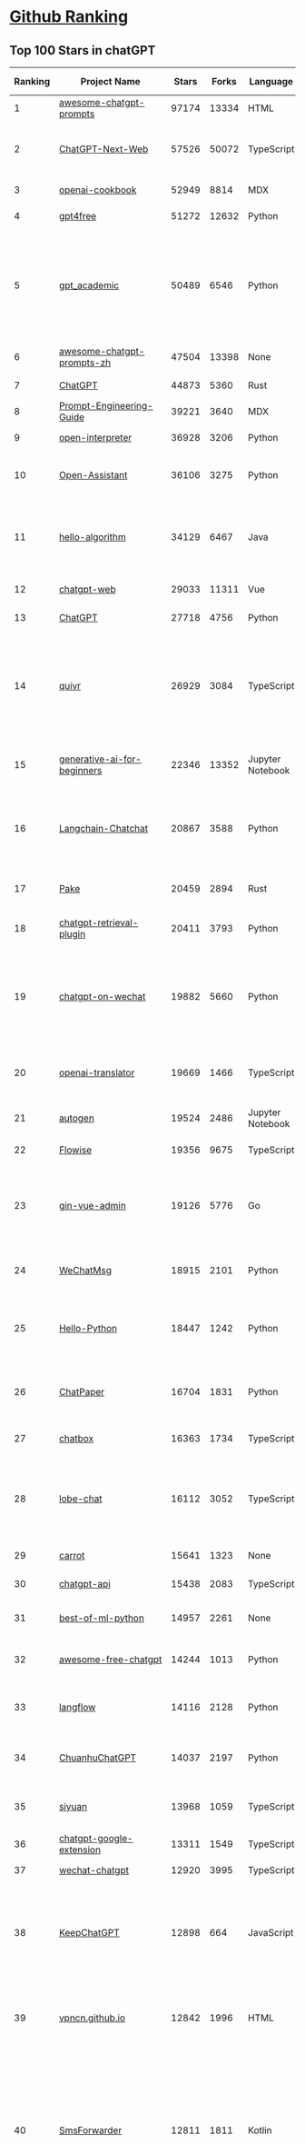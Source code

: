 [Github Ranking](../README.md)
==========

## Top 100 Stars in chatGPT

| Ranking | Project Name | Stars | Forks | Language | Open Issues | Description | Last Commit |
| ------- | ------------ | ----- | ----- | -------- | ----------- | ----------- | ----------- |
| 1 | [awesome-chatgpt-prompts](https://github.com/f/awesome-chatgpt-prompts) | 97174 | 13334 | HTML | 0 | This repo includes ChatGPT prompt curation to use ChatGPT better. | 2024-01-10T11:37:43Z |
| 2 | [ChatGPT-Next-Web](https://github.com/ChatGPTNextWeb/ChatGPT-Next-Web) | 57526 | 50072 | TypeScript | 81 | A cross-platform ChatGPT/Gemini UI (Web / PWA / Linux / Win / MacOS). 一键拥有你自己的跨平台 ChatGPT/Gemini 应用。 | 2024-01-10T23:19:51Z |
| 3 | [openai-cookbook](https://github.com/openai/openai-cookbook) | 52949 | 8814 | MDX | 25 | Examples and guides for using the OpenAI API | 2024-01-09T16:06:41Z |
| 4 | [gpt4free](https://github.com/xtekky/gpt4free) | 51272 | 12632 | Python | 105 | The official gpt4free repository \| various collection of powerful language models | 2024-01-10T19:10:55Z |
| 5 | [gpt_academic](https://github.com/binary-husky/gpt_academic) | 50489 | 6546 | Python | 151 | 为ChatGPT/GLM提供实用化交互界面，特别优化论文阅读/润色/写作体验，模块化设计，支持自定义快捷按钮&函数插件，支持Python和C++等项目剖析&自译解功能，PDF/LaTex论文翻译&总结功能，支持并行问询多种LLM模型，支持chatglm2等本地模型。兼容文心一言, moss, llama2, rwkv, claude2, 通义千问, 书生, 讯飞星火等。 | 2024-01-10T13:01:41Z |
| 6 | [awesome-chatgpt-prompts-zh](https://github.com/PlexPt/awesome-chatgpt-prompts-zh) | 47504 | 13398 | None | 38 | ChatGPT 中文调教指南。各种场景使用指南。学习怎么让它听你的话。 | 2023-12-06T17:31:31Z |
| 7 | [ChatGPT](https://github.com/lencx/ChatGPT) | 44873 | 5360 | Rust | 556 | 🔮 ChatGPT Desktop Application (Mac, Windows and Linux) | 2024-01-06T22:15:36Z |
| 8 | [Prompt-Engineering-Guide](https://github.com/dair-ai/Prompt-Engineering-Guide) | 39221 | 3640 | MDX | 39 | 🐙 Guides, papers, lecture, notebooks and resources for prompt engineering | 2024-01-10T18:46:15Z |
| 9 | [open-interpreter](https://github.com/KillianLucas/open-interpreter) | 36928 | 3206 | Python | 158 | A natural language interface for computers | 2024-01-11T02:44:19Z |
| 10 | [Open-Assistant](https://github.com/LAION-AI/Open-Assistant) | 36106 | 3275 | Python | 221 | OpenAssistant is a chat-based assistant that understands tasks, can interact with third-party systems, and retrieve information dynamically to do so. | 2024-01-06T18:47:41Z |
| 11 | [hello-algorithm](https://github.com/geekxh/hello-algorithm) | 34129 | 6467 | Java | 9 | 🌍 针对小白的算法训练 \| 包括四部分：①.大厂面经 ②.力扣图解  ③.千本开源电子书 ④.百张技术思维导图（项目花了上百小时，希望可以点 star 支持，🌹感谢~）推荐免费ChatGPT使用网站 | 2023-06-13T04:13:17Z |
| 12 | [chatgpt-web](https://github.com/Chanzhaoyu/chatgpt-web) | 29033 | 11311 | Vue | 6 | 用 Express 和  Vue3 搭建的 ChatGPT 演示网页 | 2024-01-10T11:38:21Z |
| 13 | [ChatGPT](https://github.com/acheong08/ChatGPT) | 27718 | 4756 | Python | 11 | Reverse engineered ChatGPT API | 2023-08-02T06:02:10Z |
| 14 | [quivr](https://github.com/StanGirard/quivr) | 26929 | 3084 | TypeScript | 57 | Your GenAI Second Brain 🧠  A personal productivity assistant (RAG) ⚡️🤖 Chat with your docs (PDF, CSV, ...)  & apps using Langchain, GPT 3.5 / 4 turbo, Private, Anthropic, VertexAI, Ollama, LLMs, that you can share with users !  Local & Private alternative to OpenAI GPTs & ChatGPT powered by retrieval-augmented generation. YCombinator - YC W24 | 2024-01-10T13:17:00Z |
| 15 | [generative-ai-for-beginners](https://github.com/microsoft/generative-ai-for-beginners) | 22346 | 13352 | Jupyter Notebook | 11 | 12 Lessons, Get Started Building with Generative AI  🔗 https://microsoft.github.io/generative-ai-for-beginners/ | 2024-01-11T00:18:33Z |
| 16 | [Langchain-Chatchat](https://github.com/chatchat-space/Langchain-Chatchat) | 20867 | 3588 | Python | 58 | Langchain-Chatchat（原Langchain-ChatGLM）基于 Langchain 与 ChatGLM 等语言模型的本地知识库问答 \| Langchain-Chatchat (formerly langchain-ChatGLM), local knowledge based LLM (like ChatGLM) QA app with langchain  | 2024-01-10T08:13:01Z |
| 17 | [Pake](https://github.com/tw93/Pake) | 20459 | 2894 | Rust | 9 | 🤱🏻 Turn any webpage into a desktop app with Rust.  🤱🏻 利用 Rust 轻松构建轻量级多端桌面应用 | 2023-12-22T09:14:49Z |
| 18 | [chatgpt-retrieval-plugin](https://github.com/openai/chatgpt-retrieval-plugin) | 20411 | 3793 | Python | 136 | The ChatGPT Retrieval Plugin lets you easily find personal or work documents by asking questions in natural language. | 2023-12-26T04:04:08Z |
| 19 | [chatgpt-on-wechat](https://github.com/zhayujie/chatgpt-on-wechat) | 19882 | 5660 | Python | 254 | 基于大模型搭建的微信聊天机器人，同时支持微信、企业微信、公众号、飞书接入，可选择GPT3.5/GPT4.0/Claude/文心一言/讯飞星火/通义千问/Gemini/LinkAI，能处理文本、语音和图片，访问操作系统和互联网，支持基于自有知识库进行定制企业智能客服。 | 2024-01-11T02:41:40Z |
| 20 | [openai-translator](https://github.com/openai-translator/openai-translator) | 19669 | 1466 | TypeScript | 325 | 基于 ChatGPT API 的划词翻译浏览器插件和跨平台桌面端应用    -    Browser extension and cross-platform desktop application for translation based on ChatGPT API. | 2024-01-08T22:44:55Z |
| 21 | [autogen](https://github.com/microsoft/autogen) | 19524 | 2486 | Jupyter Notebook | 329 | Enable Next-Gen Large Language Model Applications. Join our Discord: https://discord.gg/pAbnFJrkgZ | 2024-01-11T03:08:40Z |
| 22 | [Flowise](https://github.com/FlowiseAI/Flowise) | 19356 | 9675 | TypeScript | 267 | Drag & drop UI to build your customized LLM flow | 2024-01-10T20:30:43Z |
| 23 | [gin-vue-admin](https://github.com/flipped-aurora/gin-vue-admin) | 19126 | 5776 | Go | 31 | 基于vite+vue3+gin搭建的开发基础平台（支持TS,JS混用），集成jwt鉴权，权限管理，动态路由，显隐可控组件，分页封装，多点登录拦截，资源权限，上传下载，代码生成器，表单生成器,chatGPT自动查表等开发必备功能。 | 2024-01-10T03:45:12Z |
| 24 | [WeChatMsg](https://github.com/LC044/WeChatMsg) | 18915 | 2101 | Python | 25 | 提取微信聊天记录，将其导出成HTML、Word、CSV文档永久保存，对聊天记录进行分析生成年度聊天报告 | 2024-01-10T13:56:41Z |
| 25 | [Hello-Python](https://github.com/mouredev/Hello-Python) | 18447 | 1242 | Python | 12 | Curso para aprender el lenguaje de programación Python desde cero y para principiantes. 75 clases, 37 horas en vídeo, código, proyectos y grupo de chat. Fundamentos, frontend, backend, testing, IA... | 2023-12-15T14:28:28Z |
| 26 | [ChatPaper](https://github.com/kaixindelele/ChatPaper) | 16704 | 1831 | Python | 63 | Use ChatGPT to summarize the arXiv papers. 全流程加速科研，利用chatgpt进行论文全文总结+专业翻译+润色+审稿+审稿回复 | 2024-01-10T12:03:59Z |
| 27 | [chatbox](https://github.com/Bin-Huang/chatbox) | 16363 | 1734 | TypeScript | 225 | Chatbox is a desktop client for ChatGPT, Claude and other LLMs, available on Windows, Mac, Linux | 2024-01-10T14:15:30Z |
| 28 | [lobe-chat](https://github.com/lobehub/lobe-chat) | 16112 | 3052 | TypeScript | 124 | 🤖 Lobe Chat - an open-source, high-performance chatbot framework that supports speech synthesis, multimodal, and extensible Function Call plugin system. Supports one-click free deployment of your private ChatGPT/LLM web application. | 2024-01-11T00:23:49Z |
| 29 | [carrot](https://github.com/xx025/carrot) | 15641 | 1323 | None | 4 | Free ChatGPT Site List 这儿为你准备了众多免费好用的ChatGPT镜像站点 | 2024-01-10T02:54:11Z |
| 30 | [chatgpt-api](https://github.com/transitive-bullshit/chatgpt-api) | 15438 | 2083 | TypeScript | 61 | Node.js client for the official ChatGPT API. 🔥 | 2023-12-29T04:07:25Z |
| 31 | [best-of-ml-python](https://github.com/ml-tooling/best-of-ml-python) | 14957 | 2261 | None | 18 | 🏆 A ranked list of awesome machine learning Python libraries. Updated weekly. | 2024-01-04T16:38:16Z |
| 32 | [awesome-free-chatgpt](https://github.com/LiLittleCat/awesome-free-chatgpt) | 14244 | 1013 | Python | 18 | 🆓免费的 ChatGPT 镜像网站列表，持续更新。List of free ChatGPT mirror sites, continuously updated.  | 2024-01-08T15:49:12Z |
| 33 | [langflow](https://github.com/logspace-ai/langflow) | 14116 | 2128 | Python | 96 | ⛓️ Langflow is a UI for LangChain, designed with react-flow to provide an effortless way to experiment and prototype flows. | 2024-01-11T02:11:51Z |
| 34 | [ChuanhuChatGPT](https://github.com/GaiZhenbiao/ChuanhuChatGPT) | 14037 | 2197 | Python | 87 | GUI for ChatGPT API and many LLMs. Supports agents, file-based QA, GPT finetuning and query with web search. All with a neat UI. | 2024-01-10T04:45:07Z |
| 35 | [siyuan](https://github.com/siyuan-note/siyuan) | 13968 | 1059 | TypeScript | 79 | A privacy-first, self-hosted, fully open source personal knowledge management software, written in typescript and golang. | 2024-01-11T03:18:30Z |
| 36 | [chatgpt-google-extension](https://github.com/wong2/chatgpt-google-extension) | 13311 | 1549 | TypeScript | 94 | This project is deprecated. Check my new project ChatHub: | 2023-10-25T09:48:26Z |
| 37 | [wechat-chatgpt](https://github.com/fuergaosi233/wechat-chatgpt) | 12920 | 3995 | TypeScript | 53 | Use ChatGPT On Wechat via wechaty | 2023-05-05T20:16:17Z |
| 38 | [KeepChatGPT](https://github.com/xcanwin/KeepChatGPT) | 12898 | 664 | JavaScript | 120 | 这是一款提高ChatGPT的数据安全能力和效率的插件。并且免费共享大量创新功能，如：自动刷新、保持活跃、数据安全、取消审计、克隆对话、言无不尽、净化页面、展示大屏、展示全屏、拦截跟踪、日新月异等。让我们的AI体验无比安全、顺畅、丝滑、高效、简洁。 | 2024-01-09T04:05:09Z |
| 39 | [vpncn.github.io](https://github.com/vpncn/vpncn.github.io) | 12842 | 1996 | HTML | 0 | 2024中国翻墙软件VPN推荐以及科学上网避坑，稳定好用。对比SSR机场、蓝灯、V2ray、老王VPN、VPS搭建梯子等科学上网与翻墙软件，中国最新科学上网翻墙梯子VPN下载推荐，访问Chatgpt。 | 2024-01-05T14:31:27Z |
| 40 | [SmsForwarder](https://github.com/pppscn/SmsForwarder) | 12811 | 1811 | Kotlin | 3 | 短信转发器——监控Android手机短信、来电、APP通知，并根据指定规则转发到其他手机：钉钉群自定义机器人、钉钉企业内机器人、企业微信群机器人、飞书机器人、企业微信应用消息、邮箱、bark、webhook、Telegram机器人、Server酱、PushPlus、手机短信等。包括主动控制服务端与客户端，让你轻松远程发短信、查短信、查通话、查话簿、查电量等。（V3.0 新增）PS.这个APK主要是学习与自用，如有BUG请提ISSUE，同时欢迎大家提PR指正 | 2024-01-09T08:35:47Z |
| 41 | [ChatALL](https://github.com/sunner/ChatALL) | 12541 | 1808 | JavaScript | 125 |  Concurrently chat with ChatGPT, Bing Chat, Bard, Alpaca, Vicuna, Claude, ChatGLM, MOSS, 讯飞星火, 文心一言 and more, discover the best answers | 2024-01-11T02:19:24Z |
| 42 | [LLaVA](https://github.com/haotian-liu/LLaVA) | 12325 | 1279 | Python | 455 | [NeurIPS'23 Oral] Visual Instruction Tuning (LLaVA) built towards GPT-4V level capabilities and beyond. | 2024-01-10T14:46:42Z |
| 43 | [haystack](https://github.com/deepset-ai/haystack) | 12271 | 1531 | Python | 341 | :mag: LLM orchestration framework to build customizable, production-ready LLM applications. Connect components (models, vector DBs, file converters) to pipelines or agents that can interact with your data. With advanced retrieval methods, it's best suited for building RAG, question answering, semantic search or conversational agent chatbots. | 2024-01-10T20:20:43Z |
| 44 | [MOSS](https://github.com/OpenLMLab/MOSS) | 11706 | 1150 | Python | 231 | An open-source tool-augmented conversational language model from Fudan University | 2023-09-08T08:51:08Z |
| 45 | [botpress](https://github.com/botpress/botpress) | 11516 | 1657 | TypeScript | 3 | The open-source hub to build & deploy GPT/LLM Agents ⚡️ | 2024-01-10T19:54:58Z |
| 46 | [GPT_API_free](https://github.com/chatanywhere/GPT_API_free) | 11138 | 925 | Python | 9 | Free ChatGPT API Key，免费ChatGPT API，支持GPT4 API（免费），ChatGPT国内可用免费转发API，直连无需代理。可以搭配ChatBox等软件/插件使用，极大降低接口使用成本。国内即可无限制畅快聊天。 | 2023-12-26T08:38:01Z |
| 47 | [chatgpt-mirai-qq-bot](https://github.com/lss233/chatgpt-mirai-qq-bot) | 10945 | 1390 | Python | 294 | 🚀 一键部署！真正的 AI 聊天机器人！支持ChatGPT、文心一言、讯飞星火、Bing、Bard、ChatGLM、POE，多账号，人设调教，虚拟女仆、图片渲染、语音发送 \| 支持 QQ、Telegram、Discord、微信 等平台 | 2023-11-22T03:13:33Z |
| 48 | [RWKV-LM](https://github.com/BlinkDL/RWKV-LM) | 10647 | 750 | Python | 42 | RWKV is an RNN with transformer-level LLM performance. It can be directly trained like a GPT (parallelizable). So it's combining the best of RNN and transformer - great performance, fast inference, saves VRAM, fast training, "infinite" ctx_len, and free sentence embedding. | 2023-12-28T06:53:30Z |
| 49 | [Chat2DB](https://github.com/chat2db/Chat2DB) | 10566 | 1335 | Java | 276 | 🔥 🔥 🔥 An intelligent and versatile general-purpose SQL client and reporting tool for databases which integrates ChatGPT capabilities.(智能的通用数据库SQL客户端和报表工具) | 2024-01-11T03:16:51Z |
| 50 | [FinGPT](https://github.com/AI4Finance-Foundation/FinGPT) | 10206 | 2160 | Jupyter Notebook | 55 | Data-Centric FinGPT.  Open-source for open finance!  Revolutionize 🔥    We release the trained model on HuggingFace. | 2023-12-26T23:49:09Z |
| 51 | [novel](https://github.com/steven-tey/novel) | 9869 | 938 | TypeScript | 71 | Notion-style WYSIWYG editor with AI-powered autocompletion. | 2024-01-01T16:42:09Z |
| 52 | [llama-gpt](https://github.com/getumbrel/llama-gpt) | 9795 | 622 | TypeScript | 66 | A self-hosted, offline, ChatGPT-like chatbot. Powered by Llama 2. 100% private, with no data leaving your device. New: Code Llama support! | 2023-12-22T14:22:23Z |
| 53 | [h2ogpt](https://github.com/h2oai/h2ogpt) | 9392 | 1149 | Python | 194 | Private Q&A and summarization of documents+images or chat with local GPT, 100% private, Apache 2.0. Supports Mixtral, llama.cpp, and more. Demo: https://gpt.h2o.ai/ https://codellama.h2o.ai/ | 2024-01-11T01:43:31Z |
| 54 | [BingGPT](https://github.com/dice2o/BingGPT) | 9338 | 726 | JavaScript | 235 | Desktop application of new Bing's AI-powered chat (Windows, macOS and Linux) | 2023-12-13T08:39:07Z |
| 55 | [deploy](https://github.com/pandora-next/deploy) | 9252 | 1793 | PHP | 9 | Pandora Cloud + Pandora Server + Shared Chat + BackendAPI Proxy + Chat2API + Signup Free = PandoraNext. New GPTs(Gizmo) UI, All in one! | 2024-01-05T06:56:27Z |
| 56 | [chatGPTBox](https://github.com/josStorer/chatGPTBox) | 9200 | 676 | JavaScript | 210 | Integrating ChatGPT into your browser deeply, everything you need is here | 2024-01-10T21:16:29Z |
| 57 | [awesome-chatgpt-zh](https://github.com/yzfly/awesome-chatgpt-zh) | 9198 | 795 | Python | 2 | ChatGPT 中文指南🔥，ChatGPT 中文调教指南，指令指南，应用开发指南，精选资源清单，更好的使用 chatGPT 让你的生产力 up up up! 🚀 | 2023-12-18T13:02:54Z |
| 58 | [ChatRWKV](https://github.com/BlinkDL/ChatRWKV) | 9016 | 670 | Python | 20 | ChatRWKV is like ChatGPT but powered by RWKV (100% RNN) language model, and open source. | 2023-12-27T03:33:12Z |
| 59 | [gorilla](https://github.com/ShishirPatil/gorilla) | 8845 | 681 | Python | 37 | Gorilla: An API store for LLMs | 2023-11-29T19:03:30Z |
| 60 | [leedl-tutorial](https://github.com/datawhalechina/leedl-tutorial) | 8620 | 2410 | Jupyter Notebook | 3 | 《李宏毅深度学习教程》，PDF下载地址：https://github.com/datawhalechina/leedl-tutorial/releases | 2023-12-02T09:00:56Z |
| 61 | [hamulete](https://github.com/hoochanlon/hamulete) | 8606 | 1880 | Jupyter Notebook | 0 | 🏔️国立台湾大学、新加坡国立大学、早稻田大学、东京大学，中央研究院（台湾）以及中国重点高校及科研机构，社科、经济、数学、博弈论、哲学、系统工程类学术论文等知识库。 | 2024-01-05T16:10:40Z |
| 62 | [one-api](https://github.com/songquanpeng/one-api) | 8554 | 2180 | JavaScript | 269 | OpenAI 接口管理 & 分发系统，支持 Azure、Anthropic Claude、Google PaLM 2 & Gemini、智谱 ChatGLM、百度文心一言、讯飞星火认知、阿里通义千问、360 智脑以及腾讯混元，可用于二次分发管理 key，仅单可执行文件，已打包好 Docker 镜像，一键部署，开箱即用. OpenAI key management & redistribution system, using a single API for all LLMs, and features an English UI. | 2024-01-10T12:37:24Z |
| 63 | [go-proxy-bingai](https://github.com/adams549659584/go-proxy-bingai) | 8434 | 8724 | HTML | 221 | 用 Vue3 和 Go 搭建的微软 New Bing 演示站点，拥有一致的 UI 体验，支持 ChatGPT 提示词，国内可用。 | 2023-11-20T12:53:37Z |
| 64 | [web-llm](https://github.com/mlc-ai/web-llm) | 8173 | 490 | TypeScript | 45 | Bringing large-language models and chat to web browsers. Everything runs inside the browser with no server support. | 2024-01-10T09:07:28Z |
| 65 | [EdgeGPT](https://github.com/acheong08/EdgeGPT) | 8074 | 957 | Python | 37 | Reverse engineered API of Microsoft's Bing Chat AI | 2023-08-03T13:37:26Z |
| 66 | [awesome-chatgpt](https://github.com/humanloop/awesome-chatgpt) | 8053 | 522 | None | 23 | Curated list of awesome tools, demos, docs for ChatGPT and GPT-3 | 2023-12-28T08:57:39Z |
| 67 | [chatgpt-demo](https://github.com/anse-app/chatgpt-demo) | 7817 | 3895 | TypeScript | 39 | Minimal web UI for ChatGPT.  | 2023-12-27T01:44:01Z |
| 68 | [LMFlow](https://github.com/OptimalScale/LMFlow) | 7556 | 1077 | Python | 23 | An Extensible Toolkit for Finetuning and Inference of Large Foundation Models. Large Models for All. | 2023-12-09T10:26:43Z |
| 69 | [PaLM-rlhf-pytorch](https://github.com/lucidrains/PaLM-rlhf-pytorch) | 7493 | 649 | Python | 12 | Implementation of RLHF (Reinforcement Learning with Human Feedback) on top of the PaLM architecture. Basically ChatGPT but with PaLM | 2023-07-27T12:05:48Z |
| 70 | [go-openai](https://github.com/sashabaranov/go-openai) | 7483 | 1104 | Go | 59 | OpenAI ChatGPT, GPT-3, GPT-4, DALL·E, Whisper API wrapper for Go | 2024-01-11T01:58:04Z |
| 71 | [anything-llm](https://github.com/Mintplex-Labs/anything-llm) | 7253 | 771 | JavaScript | 30 | Open-source ChatGPT experience for LLMs, embedders, and vector databases. Unlimited documents, messages, and concurrent users with permission management in one app. | 2024-01-10T23:36:57Z |
| 72 | [LLMSurvey](https://github.com/RUCAIBox/LLMSurvey) | 7242 | 577 | Python | 11 | The official GitHub page for the survey paper "A Survey of Large Language Models". | 2024-01-10T01:24:56Z |
| 73 | [promptflow](https://github.com/microsoft/promptflow) | 7076 | 514 | Python | 45 | Build high-quality LLM apps - from prototyping, testing to production deployment and monitoring. | 2024-01-11T03:19:52Z |
| 74 | [gpt4free-ts](https://github.com/xiangsx/gpt4free-ts) | 7022 | 1501 | TypeScript | 44 | Providing a free OpenAI GPT-4 API !   This is a replication project for the typescript version of xtekky/gpt4free | 2023-11-28T06:44:25Z |
| 75 | [shell_gpt](https://github.com/TheR1D/shell_gpt) | 6963 | 557 | Python | 22 | A command-line productivity tool powered by GPT-3 and GPT-4, will help you accomplish your tasks faster and more efficiently. | 2024-01-09T02:10:38Z |
| 76 | [embedchain](https://github.com/embedchain/embedchain) | 6941 | 1214 | Python | 123 | The Open Source RAG framework | 2024-01-10T22:07:19Z |
| 77 | [BetterChatGPT](https://github.com/ztjhz/BetterChatGPT) | 6867 | 2379 | TypeScript | 163 | An amazing UI for OpenAI's ChatGPT (Website + Windows + MacOS + Linux) | 2023-12-23T13:50:21Z |
| 78 | [yao](https://github.com/YaoApp/yao) | 6648 | 604 | Go | 72 | :rocket: A performance app engine to create web services and applications in minutes.Suitable for AI, IoT, Industrial Internet, Connected Vehicles, DevOps, Energy, Finance and many other use-cases. | 2024-01-10T13:00:29Z |
| 79 | [chatgpt_system_prompt](https://github.com/LouisShark/chatgpt_system_prompt) | 6325 | 1208 | Python | 0 | A collection of GPT system prompts and various prompt injection/leaking knowledge. | 2024-01-08T10:13:26Z |
| 80 | [chatgpt-advanced](https://github.com/interstellard/chatgpt-advanced) | 6238 | 800 | TypeScript | 79 | WebChatGPT: A browser extension that augments your ChatGPT prompts with web results. | 2023-11-27T18:28:41Z |
| 81 | [LangChain-Chinese-Getting-Started-Guide](https://github.com/liaokongVFX/LangChain-Chinese-Getting-Started-Guide) | 6170 | 503 | None | 13 | LangChain 的中文入门教程 | 2023-07-07T09:52:46Z |
| 82 | [CopilotForXcode](https://github.com/intitni/CopilotForXcode) | 6104 | 284 | Swift | 17 | The missing GitHub Copilot, Codeium and ChatGPT Xcode Source Editor Extension | 2024-01-09T14:31:48Z |
| 83 | [ChatGPT-AutoExpert](https://github.com/spdustin/ChatGPT-AutoExpert) | 6041 | 402 | JavaScript | 1 | 🚀🧠💬 Supercharged Custom Instructions for ChatGPT (non-coding) and ChatGPT Advanced Data Analysis (coding).  | 2023-12-18T15:49:19Z |
| 84 | [chatgpt-mac](https://github.com/vincelwt/chatgpt-mac) | 6027 | 500 | JavaScript | 69 | ChatGPT for Mac, living in your menubar. | 2023-10-23T09:53:08Z |
| 85 | [continue](https://github.com/continuedev/continue) | 5961 | 293 | Python | 61 | ⏩ Continue is an open-source autopilot for VS Code and JetBrains—the easiest way to code with any LLM | 2024-01-11T03:06:08Z |
| 86 | [aider](https://github.com/paul-gauthier/aider) | 5914 | 759 | Python | 60 | aider is AI pair programming in your terminal | 2024-01-10T15:58:28Z |
| 87 | [GPTCache](https://github.com/zilliztech/GPTCache) | 5875 | 412 | Python | 47 | Semantic cache for LLMs. Fully integrated with LangChain and llama_index.  | 2023-12-24T12:41:00Z |
| 88 | [freegpt-webui](https://github.com/ramonvc/freegpt-webui) | 5602 | 1653 | Python | 85 | GPT 3.5/4 with a Chat Web UI. No API key required. | 2023-09-26T21:09:16Z |
| 89 | [ChatGPT-Shortcut](https://github.com/rockbenben/ChatGPT-Shortcut) | 5540 | 661 | TypeScript | 1 | 🚀💪Maximize your efficiency and productivity, support for English,中文,Español,العربية. 让生产力加倍的AI快捷指令。更有效地定制、保存和分享自己的提示词。在提示词分享社区中，轻松找到适用于不同场景的指令。 | 2024-01-10T12:36:58Z |
| 90 | [Baichuan-7B](https://github.com/baichuan-inc/Baichuan-7B) | 5484 | 546 | Python | 81 | A large-scale 7B pretraining language model developed by BaiChuan-Inc. | 2023-09-30T08:38:56Z |
| 91 | [ChatGPT-Midjourney](https://github.com/Licoy/ChatGPT-Midjourney) | 5433 | 1993 | TypeScript | 9 | 🍭 一键拥有你自己的 ChatGPT+Midjourney 网页服务 \| Own your own ChatGPT+Midjourney web service with one click | 2024-01-05T09:44:32Z |
| 92 | [awesome-chatgpt-api](https://github.com/reorx/awesome-chatgpt-api) | 5415 | 350 | Python | 2 | Curated list of apps and tools that not only use the new ChatGPT API, but also allow users to configure their own API keys, enabling free and on-demand usage of their own quota. | 2023-10-25T04:15:09Z |
| 93 | [wukong-robot](https://github.com/wzpan/wukong-robot) | 5414 | 1240 | Python | 32 | 🤖 wukong-robot 是一个简单、灵活、优雅的中文语音对话机器人/智能音箱项目，支持ChatGPT多轮对话能力，还可能是首个支持脑机交互的开源智能音箱项目。 | 2024-01-02T07:20:27Z |
| 94 | [jan](https://github.com/janhq/jan) | 5395 | 276 | TypeScript | 152 | Jan is an open source alternative to ChatGPT that runs 100% offline on your computer | 2024-01-11T03:09:10Z |
| 95 | [rags](https://github.com/run-llama/rags) | 5271 | 638 | Python | 20 | Build ChatGPT over your data, all with natural language | 2023-12-16T11:48:35Z |
| 96 | [bob-plugin-openai-translator](https://github.com/openai-translator/bob-plugin-openai-translator) | 5254 | 231 | JavaScript | 5 | 基于 ChatGPT API 的文本翻译、文本润色、语法纠错 Bob 插件，让我们一起迎接不需要巴别塔的新时代！Licensed under CC BY-NC-SA 4.0 | 2024-01-11T02:23:02Z |
| 97 | [feishu-openai](https://github.com/ConnectAI-E/feishu-openai) | 5176 | 899 | Go | 77 | 🎒 飞书  ×（GPT-4 + GPT-4V + DALL·E-3 + Whisper）=  飞一般的工作体验  🚀 语音对话、角色扮演、多话题讨论、图片创作、表格分析、文档导出 🚀 | 2023-11-26T08:17:33Z |
| 98 | [yn](https://github.com/purocean/yn) | 5169 | 856 | TypeScript | 34 | A highly extensible Markdown editor. Version control, AI Copilot, mind map, documents encryption, code snippet running, integrated terminal, chart embedding, HTML applets, Reveal.js, plug-in, and macro replacement. | 2024-01-08T07:55:32Z |
| 99 | [copilot-gpt4-service](https://github.com/aaamoon/copilot-gpt4-service) | 4948 | 424 | Go | 11 | Convert Github Copilot to ChatGPT, free to use the GPT-4 model | 2024-01-11T03:10:10Z |
| 100 | [Learning-Prompt](https://github.com/thinkingjimmy/Learning-Prompt) | 4931 | 396 | CSS | 12 | Free prompt engineering online course. ChatGPT and Midjourney tutorials are now included! | 2023-09-17T02:06:16Z |

